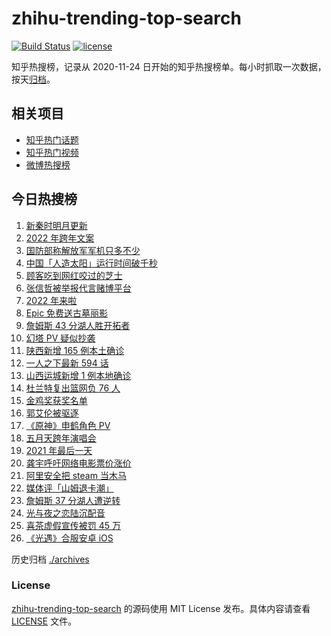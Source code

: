 # zhihu-trending-top-search

[![Build Status](https://github.com/justjavac/zhihu-trending-top-search/workflows/ci/badge.svg?branch=main)](https://github.com/justjavac/zhihu-trending-top-search/actions)
[![license](https://img.shields.io/github/license/justjavac/zhihu-trending-top-search)](https://github.com/justjavac/zhihu-trending-top-search/blob/main/LICENSE)

知乎热搜榜，记录从 2020-11-24 日开始的知乎热搜榜单。每小时抓取一次数据，按天[归档](./archives)。

## 相关项目

- [知乎热门话题](https://github.com/justjavac/zhihu-trending-hot-questions)
- [知乎热门视频](https://github.com/justjavac/zhihu-trending-hot-video)
- [微博热搜榜](https://github.com/justjavac/weibo-trending-hot-search)

## 今日热搜榜

<!-- BEGIN -->
<!-- 最后更新时间 Sat Jan 01 2022 16:16:53 GMT+0800 (China Standard Time) -->

1. [新秦时明月更新](https://www.zhihu.com/search?q=新秦时明月)
1. [2022 年跨年文案](https://www.zhihu.com/search?q=跨年文案)
1. [国防部称解放军军机只多不少](https://www.zhihu.com/search?q=解放军军机)
1. [中国「人造太阳」运行时间破千秒](https://www.zhihu.com/search?q=中国人造太阳)
1. [顾客吃到网红咬过的芝士](https://www.zhihu.com/search?q=网红咬过的芝士)
1. [张信哲被举报代言赌博平台](https://www.zhihu.com/search?q=张信哲被举报)
1. [2022 年来啦](https://www.zhihu.com/search?q=2022)
1. [Epic 免费送古墓丽影](https://www.zhihu.com/search?q=epic)
1. [詹姆斯 43 分湖人胜开拓者](https://www.zhihu.com/search?q=湖人)
1. [幻塔 PV 疑似抄袭](https://www.zhihu.com/search?q=幻塔)
1. [陕西新增 165 例本土确诊](https://www.zhihu.com/search?q=陕西疫情)
1. [一人之下最新 594 话](https://www.zhihu.com/search?q=一人之下)
1. [山西运城新增 1 例本地确诊](https://www.zhihu.com/search?q=山西疫情)
1. [杜兰特复出篮网负 76 人](https://www.zhihu.com/search?q=篮网)
1. [金鸡奖获奖名单](https://www.zhihu.com/search?q=金鸡奖)
1. [郭艾伦被驱逐](https://www.zhihu.com/search?q=郭艾伦被驱逐)
1. [《原神》申鹤角色 PV](https://www.zhihu.com/search?q=原神)
1. [五月天跨年演唱会](https://www.zhihu.com/search?q=五月天)
1. [2021 年最后一天](https://www.zhihu.com/search?q=2021最后一天)
1. [龚宇呼吁网络电影票价涨价](https://www.zhihu.com/search?q=网络电影票价涨价)
1. [阿里安全把 steam 当木马](https://www.zhihu.com/search?q=steam)
1. [媒体评「山姆退卡潮」](https://www.zhihu.com/search?q=山姆退卡潮)
1. [詹姆斯 37 分湖人遭逆转](https://www.zhihu.com/search?q=詹姆斯)
1. [光与夜之恋陆沉配音](https://www.zhihu.com/search?q=光与夜之恋)
1. [喜茶虚假宣传被罚 45 万](https://www.zhihu.com/search?q=喜茶虚假宣传)
1. [《光遇》合服安卓 iOS](https://www.zhihu.com/search?q=光遇)

<!-- END -->

历史归档 [./archives](./archives)

### License

[zhihu-trending-top-search](https://github.com/justjavac/zhihu-trending-top-search)
的源码使用 MIT License 发布。具体内容请查看 [LICENSE](./LICENSE) 文件。
